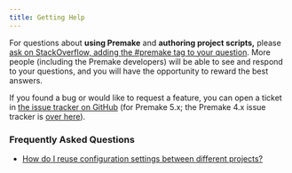 ```yaml
---
title: Getting Help
---
```


For questions about **using Premake** and **authoring project scripts,** please [ask on StackOverflow, adding the #premake tag to your question](http://stackoverflow.com/questions/tagged/premake). More people (including the Premake developers) will be able to see and respond to your questions, and you will have the opportunity to reward the best answers.

If you found a bug or would like to request a feature, you can open a ticket in [the issue tracker on GitHub](https://github.com/premake/premake-core/issues) (for Premake 5.x; the Premake 4.x issue tracker is [over here](https://github.com/premake/premake-4.x/issues)).

### Frequently Asked Questions ###

* [How do I reuse configuration settings between different projects?](sharing-configuration-settings)
